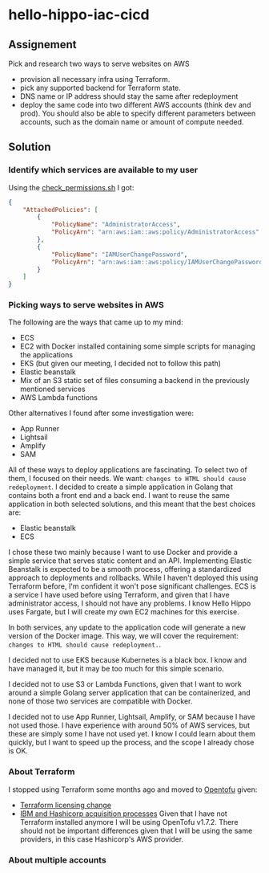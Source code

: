 # hello-hippo-iac-cicd

## Assignement
Pick and research two ways to serve websites on AWS
- provision all necessary infra using Terraform.
- pick any supported backend for Terraform state.
- DNS name or IP address should stay the same after redeployment
- deploy the same code into two different AWS accounts (think dev and prod). You should also be able to specify different parameters between accounts, such as the domain name or amount of compute needed.

## Solution

### Identify which services are available to my user
Using the [check_permissions.sh](./util_scripts/check_permissions.sh) I got:
```json
{
    "AttachedPolicies": [
        {
            "PolicyName": "AdministratorAccess",
            "PolicyArn": "arn:aws:iam::aws:policy/AdministratorAccess"
        },
        {
            "PolicyName": "IAMUserChangePassword",
            "PolicyArn": "arn:aws:iam::aws:policy/IAMUserChangePassword"
        }
    ]
}
```

### Picking ways to serve websites in AWS
The following are the ways that came up to my mind:
- ECS
- EC2 with Docker installed containing some simple scripts for managing the applications
- EKS (but given our meeting, I decided not to follow this path)
- Elastic beanstalk
- Mix of an S3 static set of files consuming a backend in the previously mentioned services
- AWS Lambda functions

Other alternatives I found after some investigation were:
- App Runner
- Lightsail
- Amplify
- SAM

All of these ways to deploy applications are fascinating. To select two of them, I focused on their needs. We want: `changes to HTML should cause redeployment`. I decided to create a simple application in Golang that contains both a front end and a back end. I want to reuse the same application in both selected solutions, and this meant that the best choices are:
- Elastic beanstalk
- ECS

I chose these two mainly because I want to use Docker and provide a simple service that serves static content and an API.
Implementing Elastic Beanstalk is expected to be a smooth process, offering a standardized approach to deployments and rollbacks. While I haven't deployed this using Terraform before, I'm confident it won't pose significant challenges.
ECS is a service I have used before using Terraform, and given that I have administrator access, I should not have any problems. I know Hello Hippo uses Fargate, but I will create my own EC2 machines for this exercise.

In both services, any update to the application code will generate a new version of the Docker image. This way, we will cover the requirement: `changes to HTML should cause redeployment.`.

I decided not to use EKS because Kubernetes is a black box. I know and have managed it, but it may be too much for this simple scenario.

I decided not to use S3 or Lambda Functions, given that I want to work around a simple Golang server application that can be containerized, and none of those two services are compatible with Docker.

I decided not to use App Runner, Lightsail, Amplify, or SAM because I have not used those. I have experience with around 50% of AWS services, but these are simply some I have not used yet. I know I could learn about them quickly, but I want to speed up the process, and the scope I already chose is OK.

### About Terraform
I stopped using Terraform some months ago and moved to [Opentofu](https://github.com/opentofu/opentofu) given:
- [Terraform licensing change](https://github.com/hashicorp/terraform/blob/main/LICENSE)
- [IBM and Hashicorp acquisition processes](https://www.hashicorp.com/blog/hashicorp-joins-ibm)
Given that I have not Terraform installed anymore I will be using OpenTofu v1.7.2. There should not be important differences given that I will be using the same providers, in this case Hashicorp's AWS provider.

### About multiple accounts
